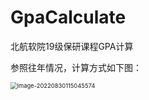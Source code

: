 # GpaCalculate
北航软院19级保研课程GPA计算

参照往年情况，计算方式如下图：

<img src="C:\Users\serein\AppData\Roaming\Typora\typora-user-images\image-20220830115045574.png" alt="image-20220830115045574" style="zoom:67%;" />

